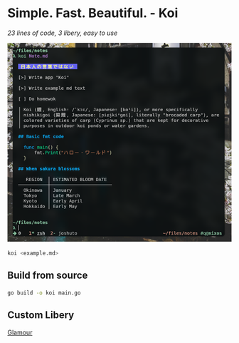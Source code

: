 # Simple. Fast. Beautiful. - Koi

*23 lines of code, 3 libery, easy to use*

![koi](https://raw.githubusercontent.com/IwnuplyNotTyan/koi/main/image/Showcase.png?token=GHSAT0AAAAAACK64IIXB7QSHXVN5LMWFGYUZSKKALA)

``` bash
koi <example.md>
```

## Build from source

``` bash
go build -o koi main.go
```


## Custom Libery
[Glamour](https://github.com/charmbracelet/glamour)
